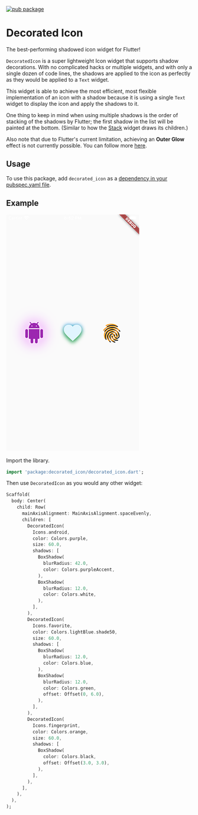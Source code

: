 [![pub package](https://img.shields.io/pub/v/decorated_icon.svg)](https://pub.dev/packages/decorated_icon)

# Decorated Icon

The best-performing shadowed icon widget for Flutter!

`DecoratedIcon` is a super lightweight Icon widget that supports shadow decorations. With no complicated hacks or multiple widgets, and with only a single dozen of code lines, the shadows are applied to the icon as perfectly as they would be applied to a `Text` widget.

This widget is able to achieve the most efficient, most flexible implementation of an icon with a shadow because it is using a single `Text` widget to display the icon and apply the shadows to it.

One thing to keep in mind when using multiple shadows is the order of stacking of the shadows by Flutter; the first shadow in the list will be painted at the bottom. (Similar to how the [Stack](https://api.flutter.dev/flutter/widgets/Stack-class.html) widget draws its children.)

Also note that due to Flutter's current limitation, achieving an **Outer Glow** effect is not currently possible. You can follow more [here](https://github.com/flutter/flutter/issues/65763).


## Usage

To use this package, add `decorated_icon` as a [dependency in your pubspec.yaml file](https://flutter.io/using-packages/).

## Example

![snapshot](example/assets/images/snapshot.png)

Import the library.

``` dart
import 'package:decorated_icon/decorated_icon.dart';
```

Then use `DecoratedIcon` as you would any other widget:
```dart
Scaffold(
  body: Center(
    child: Row(
      mainAxisAlignment: MainAxisAlignment.spaceEvenly,
      children: [
        DecoratedIcon(
          Icons.android,
          color: Colors.purple,
          size: 60.0,
          shadows: [
            BoxShadow(
              blurRadius: 42.0,
              color: Colors.purpleAccent,
            ),
            BoxShadow(
              blurRadius: 12.0,
              color: Colors.white,
            ),
          ],
        ),
        DecoratedIcon(
          Icons.favorite,
          color: Colors.lightBlue.shade50,
          size: 60.0,
          shadows: [
            BoxShadow(
              blurRadius: 12.0,
              color: Colors.blue,
            ),
            BoxShadow(
              blurRadius: 12.0,
              color: Colors.green,
              offset: Offset(0, 6.0),
            ),
          ],
        ),
        DecoratedIcon(
          Icons.fingerprint,
          color: Colors.orange,
          size: 60.0,
          shadows: [
            BoxShadow(
              color: Colors.black,
              offset: Offset(3.0, 3.0),
            ),
          ],
        ),
      ],
    ),
  ),
);
```
